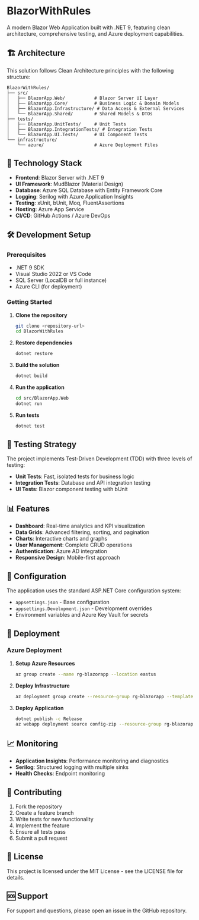 # BlazorWithRules

A modern Blazor Web Application built with .NET 9, featuring clean architecture, comprehensive testing, and Azure deployment capabilities.

## 🏗️ Architecture

This solution follows Clean Architecture principles with the following structure:

```
BlazorWithRules/
├── src/
│   ├── BlazorApp.Web/           # Blazor Server UI Layer
│   ├── BlazorApp.Core/          # Business Logic & Domain Models
│   ├── BlazorApp.Infrastructure/ # Data Access & External Services
│   └── BlazorApp.Shared/        # Shared Models & DTOs
├── tests/
│   ├── BlazorApp.UnitTests/     # Unit Tests
│   ├── BlazorApp.IntegrationTests/ # Integration Tests
│   └── BlazorApp.UI.Tests/      # UI Component Tests
└── infrastructure/
    └── azure/                   # Azure Deployment Files
```

## 🚀 Technology Stack

- **Frontend**: Blazor Server with .NET 9
- **UI Framework**: MudBlazor (Material Design)
- **Database**: Azure SQL Database with Entity Framework Core
- **Logging**: Serilog with Azure Application Insights
- **Testing**: xUnit, bUnit, Moq, FluentAssertions
- **Hosting**: Azure App Service
- **CI/CD**: GitHub Actions / Azure DevOps

## 🛠️ Development Setup

### Prerequisites

- .NET 9 SDK
- Visual Studio 2022 or VS Code
- SQL Server (LocalDB or full instance)
- Azure CLI (for deployment)

### Getting Started

1. **Clone the repository**
   ```bash
   git clone <repository-url>
   cd BlazorWithRules
   ```

2. **Restore dependencies**
   ```bash
   dotnet restore
   ```

3. **Build the solution**
   ```bash
   dotnet build
   ```

4. **Run the application**
   ```bash
   cd src/BlazorApp.Web
   dotnet run
   ```

5. **Run tests**
   ```bash
   dotnet test
   ```

## 🧪 Testing Strategy

The project implements Test-Driven Development (TDD) with three levels of testing:

- **Unit Tests**: Fast, isolated tests for business logic
- **Integration Tests**: Database and API integration testing
- **UI Tests**: Blazor component testing with bUnit

## 📊 Features

- **Dashboard**: Real-time analytics and KPI visualization
- **Data Grids**: Advanced filtering, sorting, and pagination
- **Charts**: Interactive charts and graphs
- **User Management**: Complete CRUD operations
- **Authentication**: Azure AD integration
- **Responsive Design**: Mobile-first approach

## 🔧 Configuration

The application uses the standard ASP.NET Core configuration system:

- `appsettings.json` - Base configuration
- `appsettings.Development.json` - Development overrides
- Environment variables and Azure Key Vault for secrets

## 🚀 Deployment

### Azure Deployment

1. **Setup Azure Resources**
   ```bash
   az group create --name rg-blazorapp --location eastus
   ```

2. **Deploy Infrastructure**
   ```bash
   az deployment group create --resource-group rg-blazorapp --template-file infrastructure/azure/main.json
   ```

3. **Deploy Application**
   ```bash
   dotnet publish -c Release
   az webapp deployment source config-zip --resource-group rg-blazorapp --name blazorapp --src publish.zip
   ```

## 📈 Monitoring

- **Application Insights**: Performance monitoring and diagnostics
- **Serilog**: Structured logging with multiple sinks
- **Health Checks**: Endpoint monitoring

## 🤝 Contributing

1. Fork the repository
2. Create a feature branch
3. Write tests for new functionality
4. Implement the feature
5. Ensure all tests pass
6. Submit a pull request

## 📄 License

This project is licensed under the MIT License - see the LICENSE file for details.

## 🆘 Support

For support and questions, please open an issue in the GitHub repository.

